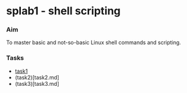 # splab1 - shell scripting

### Aim
To master basic and not-so-basic Linux shell commands and scripting.

### Tasks

* [task1](task1.md)
* (task2)[task2.md]
* (task3)[task3.md]
